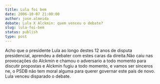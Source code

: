 ```yaml
---
title: Lula foi bem
date: 2006-10-07 21:00:00
author: jose.almeida
debate: Lula X Alckmin: quem venceu o debate?
slug: lula-foi-bem
status: publish 
type: post
---
```


Acho que o presidente Lula ao longo destes 12 anos de disputa presidencial, aprendeu a debater com estes caras da direita.Não caiu nas provocações do Alckmin e chamou o adversario a todo momento para discutir propostas e Alckmin fugiu a todo momento, e vamos ser sinceros ne, o PSDB não tem moral alguma para querer governar este país de novo. Lula venceu disparado o debate.
